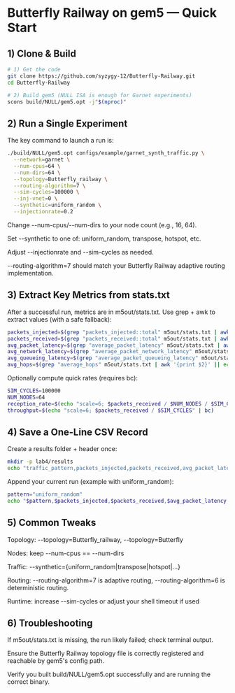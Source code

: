 # Butterfly Railway on gem5 — Quick Start



## 1) Clone & Build

```bash
# 1) Get the code
git clone https://github.com/syzygy-12/Butterfly-Railway.git 
cd Butterfly-Railway

# 2) Build gem5 (NULL ISA is enough for Garnet experiments)
scons build/NULL/gem5.opt -j"$(nproc)"
```

## 2) Run a Single Experiment

The key command to launch a run is:

```bash
./build/NULL/gem5.opt configs/example/garnet_synth_traffic.py \
  --network=garnet \
  --num-cpus=64 \
  --num-dirs=64 \
  --topology=Butterfly_railway \
  --routing-algorithm=7 \
  --sim-cycles=100000 \
  --inj-vnet=0 \
  --synthetic=uniform_random \
  --injectionrate=0.2
```

Change --num-cpus/--num-dirs to your node count (e.g., 16, 64).

Set --synthetic to one of: uniform_random, transpose, hotspot, etc.

Adjust --injectionrate and --sim-cycles as needed.

--routing-algorithm=7 should match your Butterfly Railway adaptive routing implementation.

## 3) Extract Key Metrics from stats.txt

After a successful run, metrics are in m5out/stats.txt.
Use grep + awk to extract values (with a safe fallback):

```bash
packets_injected=$(grep "packets_injected::total" m5out/stats.txt | awk '{print $2}' || echo "0")
packets_received=$(grep "packets_received::total" m5out/stats.txt | awk '{print $2}' || echo "0")
avg_packet_latency=$(grep "average_packet_latency" m5out/stats.txt | awk '{print $2}' || echo "0")
avg_network_latency=$(grep "average_packet_network_latency" m5out/stats.txt | awk '{print $2}' || echo "0")
avg_queueing_latency=$(grep "average_packet_queueing_latency" m5out/stats.txt | awk '{print $2}' || echo "0")
avg_hops=$(grep "average_hops" m5out/stats.txt | awk '{print $2}' || echo "0")
```

Optionally compute quick rates (requires bc):

```bash
SIM_CYCLES=100000
NUM_NODES=64
reception_rate=$(echo "scale=6; $packets_received / $NUM_NODES / $SIM_CYCLES" | bc)
throughput=$(echo "scale=6; $packets_received / $SIM_CYCLES" | bc)
```

## 4) Save a One-Line CSV Record

Create a results folder + header once:

```bash
mkdir -p lab4/results
echo "traffic_pattern,packets_injected,packets_received,avg_packet_latency,avg_network_latency,avg_queueing_latency,avg_hops,reception_rate,throughput" > lab4/results/test.csv
```

Append your current run (example with uniform_random):

```bash
pattern="uniform_random"
echo "$pattern,$packets_injected,$packets_received,$avg_packet_latency,$avg_network_latency,$avg_queueing_latency,$avg_hops,$reception_rate,$throughput" >> lab4/results/test.csv
```

## 5) Common Tweaks

Topology: --topology=Butterfly_railway, --topology=Butterfly

Nodes: keep --num-cpus == --num-dirs

Traffic: --synthetic={uniform_random|transpose|hotspot|...}

Routing: --routing-algorithm=7 is adaptive routing, --routing-algorithm=6 is deterministic routing.

Runtime: increase --sim-cycles or adjust your shell timeout if used

## 6) Troubleshooting

If m5out/stats.txt is missing, the run likely failed; check terminal output.

Ensure the Butterfly Railway topology file is correctly registered and reachable by gem5's config path.

Verify you built build/NULL/gem5.opt successfully and are running the correct binary.
